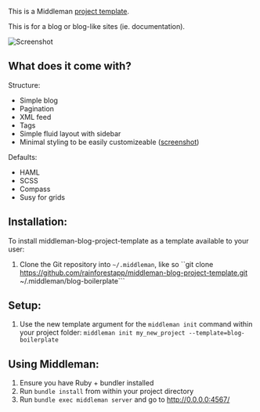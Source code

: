 This is a Middleman [project template](http://middlemanapp.com/getting-started/#toc_6).

This is for a blog or blog-like sites (ie. documentation).

![Screenshot](http://cl.ly/image/460610072B2y)

## What does it come with?
Structure:
- Simple blog
- Pagination
- XML feed
- Tags
- Simple fluid layout with sidebar
- Minimal styling to be easily customizeable ([screenshot](http://cl.ly/image/460610072B2y))

Defaults:
- HAML
- SCSS
- Compass
- Susy for grids


## Installation:

To install middleman-blog-project-template as a template available to your user:

1. Clone the Git repository into ``~/.middleman``, like so ``git clone https://github.com/rainforestapp/middleman-blog-project-template.git ~/.middleman/blog-boilerplate```

## Setup: 

1. Use the new template argument for the ```middleman init``` command within your project folder: ``middleman init my_new_project --template=blog-boilerplate``

## Using Middleman:

1. Ensure you have Ruby + bundler installed
2. Run ``bundle install`` from within your project directory
3. Run ``bundle exec middleman server`` and go to http://0.0.0.0:4567/
